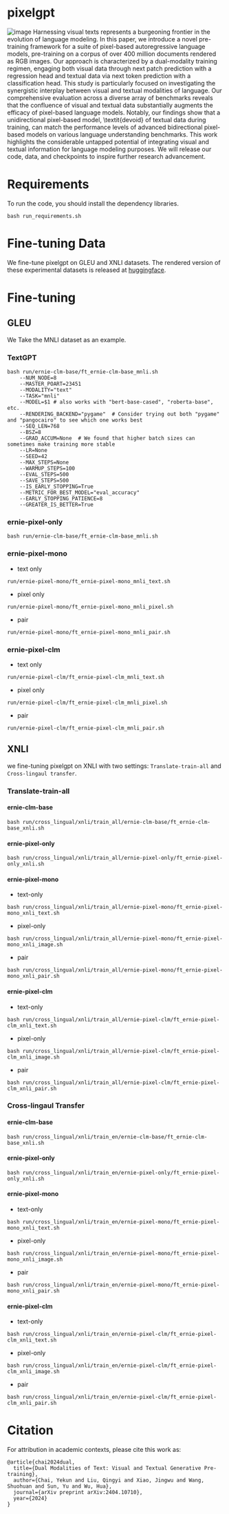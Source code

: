 # pixelgpt
![image](https://github.com/ernie-research/pixelgpt/blob/main/src/PixelGPT_02.png)
Harnessing visual texts represents a burgeoning frontier in the evolution of language modeling. In this paper, we introduce a novel pre-training framework for a suite of pixel-based autoregressive language models, pre-training on a corpus of over 400 million documents rendered as RGB images. Our approach is characterized by a dual-modality training regimen, engaging both visual data through next patch prediction with a regression head and textual data via next token prediction with a classification head. This study is particularly focused on investigating the synergistic interplay between visual and textual modalities of language. Our comprehensive evaluation across a diverse array of benchmarks reveals that the confluence of visual and textual data substantially augments the efficacy of pixel-based language models. Notably, our findings show that a unidirectional pixel-based model, \textit{devoid} of textual data during training, can match the performance levels of advanced bidirectional pixel-based models on various language understanding benchmarks. This work highlights the considerable untapped potential of integrating visual and textual information for language modeling purposes. We will release our code, data, and checkpoints to inspire further research advancement.
# Requirements
To run the code, you should install the dependency libraries.
```
bash run_requirements.sh
```
# Fine-tuning Data
We fine-tune pixelgpt on GLEU and XNLI datasets. The rendered version of these experimental datasets is released at [huggingface](https://huggingface.co/datasets/baidu/PixelGPT_sft).
# Fine-tuning
## GLEU 
We Take the MNLI dataset as an example.
### TextGPT
```
bash run/ernie-clm-base/ft_ernie-clm-base_mnli.sh 
    --NUM_NODE=8
    --MASTER_POART=23451
    --MODALITY="text"
    --TASK="mnli"
    --MODEL=$1 # also works with "bert-base-cased", "roberta-base", etc.
    --RENDERING_BACKEND="pygame"  # Consider trying out both "pygame" and "pangocairo" to see which one works best
    --SEQ_LEN=768
    --BSZ=8
    --GRAD_ACCUM=None  # We found that higher batch sizes can sometimes make training more stable
    --LR=None
    --SEED=42
    --MAX_STEPS=None
    --WARMUP_STEPS=100
    --EVAL_STEPS=500
    --SAVE_STEPS=500
    --IS_EARLY_STOPPING=True
    --METRIC_FOR_BEST_MODEL="eval_accuracy"
    --EARLY_STOPPING_PATIENCE=8
    --GREATER_IS_BETTER=True
```
### ernie-pixel-only
```
bash run/ernie-clm-base/ft_ernie-clm-base_mnli.sh
```
### ernie-pixel-mono
- text only
```
run/ernie-pixel-mono/ft_ernie-pixel-mono_mnli_text.sh
```
- pixel only
```
run/ernie-pixel-mono/ft_ernie-pixel-mono_mnli_pixel.sh
```
- pair
```
run/ernie-pixel-mono/ft_ernie-pixel-mono_mnli_pair.sh
```

### ernie-pixel-clm
- text only
```
run/ernie-pixel-clm/ft_ernie-pixel-clm_mnli_text.sh
```
- pixel only
```
run/ernie-pixel-clm/ft_ernie-pixel-clm_mnli_pixel.sh
```
- pair
```
run/ernie-pixel-clm/ft_ernie-pixel-clm_mnli_pair.sh
```


## XNLI
we fine-tuning pixelgpt on XNLI with two settings: `Translate-train-all` and `Cross-lingaul transfer`.
### Translate-train-all
#### ernie-clm-base
```
bash run/cross_lingual/xnli/train_all/ernie-clm-base/ft_ernie-clm-base_xnli.sh
```
#### ernie-pixel-only
```
bash run/cross_lingual/xnli/train_all/ernie-pixel-only/ft_ernie-pixel-only_xnli.sh
```
#### ernie-pixel-mono
- text-only
```
bash run/cross_lingual/xnli/train_all/ernie-pixel-mono/ft_ernie-pixel-mono_xnli_text.sh
```
- pixel-only
```
bash run/cross_lingual/xnli/train_all/ernie-pixel-mono/ft_ernie-pixel-mono_xnli_image.sh
```
- pair
```
bash run/cross_lingual/xnli/train_all/ernie-pixel-mono/ft_ernie-pixel-mono_xnli_pair.sh
```
#### ernie-pixel-clm
- text-only
```
bash run/cross_lingual/xnli/train_all/ernie-pixel-clm/ft_ernie-pixel-clm_xnli_text.sh
```
- pixel-only
```
bash run/cross_lingual/xnli/train_all/ernie-pixel-clm/ft_ernie-pixel-clm_xnli_image.sh
```
- pair
```
bash run/cross_lingual/xnli/train_all/ernie-pixel-clm/ft_ernie-pixel-clm_xnli_pair.sh
```

### Cross-lingaul Transfer
#### ernie-clm-base
```
bash run/cross_lingual/xnli/train_en/ernie-clm-base/ft_ernie-clm-base_xnli.sh
```
#### ernie-pixel-only
```
bash run/cross_lingual/xnli/train_en/ernie-pixel-only/ft_ernie-pixel-only_xnli.sh
```
#### ernie-pixel-mono
- text-only
```
bash run/cross_lingual/xnli/train_en/ernie-pixel-mono/ft_ernie-pixel-mono_xnli_text.sh
```
- pixel-only
```
bash run/cross_lingual/xnli/train_en/ernie-pixel-mono/ft_ernie-pixel-mono_xnli_image.sh
```
- pair
```
bash run/cross_lingual/xnli/train_en/ernie-pixel-mono/ft_ernie-pixel-mono_xnli_pair.sh
```
#### ernie-pixel-clm
- text-only
```
bash run/cross_lingual/xnli/train_en/ernie-pixel-clm/ft_ernie-pixel-clm_xnli_text.sh
```
- pixel-only
```
bash run/cross_lingual/xnli/train_en/ernie-pixel-clm/ft_ernie-pixel-clm_xnli_image.sh
```
- pair
```
bash run/cross_lingual/xnli/train_en/ernie-pixel-clm/ft_ernie-pixel-clm_xnli_pair.sh
```
# Citation
For attribution in academic contexts, please cite this work as:
```
@article{chai2024dual,
  title={Dual Modalities of Text: Visual and Textual Generative Pre-training},
  author={Chai, Yekun and Liu, Qingyi and Xiao, Jingwu and Wang, Shuohuan and Sun, Yu and Wu, Hua},
  journal={arXiv preprint arXiv:2404.10710},
  year={2024}
}
```
